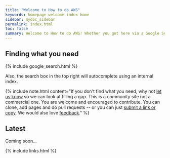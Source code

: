 ```yaml
---
title: "Welcome to How to do AWS"
keywords: homepage welcome index home
sidebar: mydoc_sidebar
permalink: index.html
toc: false
summary: Welcome to How to do AWS! Whether you got here via a Google Search or a shared link, we hope you find what you're looking for.  
---
```


## Finding what you need

{% include google_search.html %}

Also, the search box in the top right will autocomplete using an internal index.

{% include note.html content="If you don't find what you need, why not <a alt='let us know' href='mailto:letusknow@viewyonder.com'>let us know</a> so we can look at filling a gap. This is a community site not a commercial one. You are welcome and encouraged to contribute. You can clone, add pages and do pull requests -- or you can just <a alt='submit content' href='mailto:submissions@viewyonder.com'>submit a link or copy</a>. We would also love <a alt='provide feedback' href='feedback@viewyonder.com'>feedback</a>." %}

## Latest

Coming soon...

{% include links.html %}
